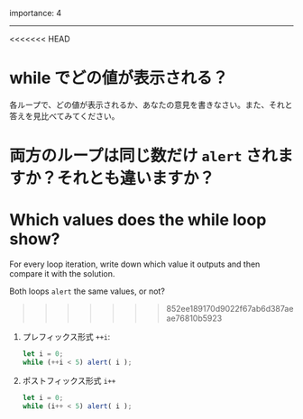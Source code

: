 importance: 4

---

<<<<<<< HEAD
# while でどの値が表示される？

各ループで、どの値が表示されるか、あなたの意見を書きなさい。また、それと答えを見比べてみてください。

両方のループは同じ数だけ `alert` されますか？それとも違いますか？
=======
# Which values does the while loop show?

For every loop iteration, write down which value it outputs and then compare it with the solution.

Both loops `alert` the same values, or not?
>>>>>>> 852ee189170d9022f67ab6d387aeae76810b5923

1. プレフィックス形式 `++i`:

    ```js
    let i = 0;
    while (++i < 5) alert( i );
    ```
2. ポストフィックス形式 `i++`

    ```js
    let i = 0;
    while (i++ < 5) alert( i );
    ```

